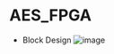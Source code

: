 # AES_FPGA
* Block Design
![image](https://github.com/user-attachments/assets/734f4446-e616-4cd9-85ca-e41dcb87a1f5)
